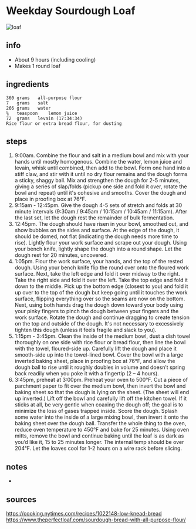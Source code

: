 # Weekday Sourdough Loaf  
![loaf](https://static01.nyt.com/images/2021/05/05/dining/03Kenjirex2/merlin_186913383_1f91b6ab-1ccd-4d4b-b892-defc19633901-articleLarge.jpg)  

## info  
* About 9 hours (including cooling)  
* Makes 1 round loaf  

## ingredients  
```
360	grams	all-purpose flour
7	grams	salt
266	grams	water
⅛	teaspoon	lemon juice
72	grams	levain (17:34:34)
Rice flour or extra bread flour, for dusting
```

## steps  
1. 9:00am. Combine the flour and salt in a medium bowl and mix with your hands until mostly homogenous. Combine the water, lemon juice and levain, whisk until combined, then add to the bowl. Form one hand into a stiff claw, and stir with it until no dry flour remains and the dough forms a sticky, shaggy ball. Mix and strengthen the dough for 2-5 minutes, giving a series of slap/folds (pickup one side and fold it over, rotate the bowl and repeat) until it's cohesive and smooths. Cover the dough and place in proofing box at 76°F.
2. 9:15am - 12:45pm. Give the dough 4-5 sets of stretch and folds at 30 minute intervals (9:30am / 9:45am / 10:15am / 10:45am / 11:15am). After the last set, let the dough rest the remainder of bulk fermentation.
3. 12:45pm. The dough should have risen in your bowl, smoothed out, and show bubbles on the sides and surface. At the edge of the dough, it should be domed, not flat (indicating the dough needs more time to rise). Lightly flour your work surface and scrape out your dough. Using your bench knife, lightly shape the dough into a round shape. Let the dough rest for 20 minutes, uncovered.
4. 1:05pm. Flour the work surface, your hands, and the top of the rested dough. Using your bench knife flip the round over onto the floured work surface. Next, take the left edge and fold it over midway to the right. Take the right side and fold it over the left. Take the top edge and fold it down to the middle. Pick up the bottom edge (closest to you) and fold it up over to the top of the dough but keep going until it touches the work surface, flipping everything over so the seams are now on the bottom. Next, using both hands drag the dough down toward your body using your pinky fingers to pinch the dough between your fingers and the work surface. Rotate the dough and continue dragging to create tension on the top and outside of the dough. It's not necessary to excessively tighten this dough (unless it feels fragile and slack to you).
5. 1:15pm - 3:45pm. Clean the inside of the medium bowl, dust a dish towel thoroughly on one side with rice flour or bread flour, then line the bowl with the towel, floured-side up. Carefully lift the dough and place it smooth-side up into the towel-lined bowl. Cover the bowl with a large inverted baking sheet, place in proofing box at 76°F, and allow the dough ball to rise until it roughly doubles in volume and doesn’t spring back readily when you poke it with a fingertip (2 – 4 hours).
6. 3:45pm, preheat at 3:00pm. Preheat your oven to 500°F. Cut a piece of parchment paper to fit over the medium bowl, then invert the bowl and baking sheet so that the dough is lying on the sheet. (The sheet will end up inverted.) Lift off the bowl and carefully lift off the kitchen towel. If it sticks at all, be very gentle when coaxing the dough off; the goal is to minimize the loss of gases trapped inside. Score the dough. Splash some water into the inside of a large mixing bowl, then invert it onto the baking sheet over the dough ball. Transfer the whole thing to the oven, reduce oven temperature to 450°F and bake for 25 minutes. Using oven mitts, remove the bowl and continue baking until the loaf is as dark as you’d like it, 15 to 25 minutes longer. The internal temp should be over 204°F. Let the loaves cool for 1-2 hours on a wire rack before slicing.

## notes  
* 

## sources   
https://cooking.nytimes.com/recipes/1022148-low-knead-bread  
https://www.theperfectloaf.com/sourdough-bread-with-all-purpose-flour/  
